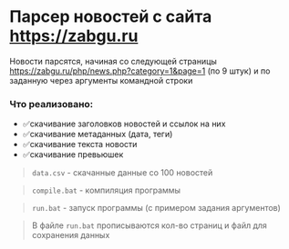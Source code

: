 # Парсер новостей с сайта https://zabgu.ru

Новости парсятся, начиная со следующей страницы https://zabgu.ru/php/news.php?category=1&page=1 (по 9 штук) и по заданную через аргументы командной строки
### Что реализовано:
- ✅скачивание заголовков новостей и ссылок на них
- ✅скачивание метаданных (дата, теги)
- ✅скачивание текста новости
- ✅скачивание превьюшек

> `data.csv` - скачанные данные со 100 новостей

> `compile.bat` - компиляция программы

> `run.bat` - запуск программы (с примером задания аргументов)

> В файле `run.bat` прописываются кол-во страниц и файл для сохранения данных